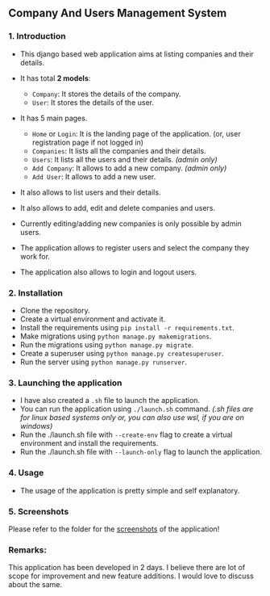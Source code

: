 ## Company And Users Management System

### 1. Introduction

-   This django based web application aims at listing companies and their details.
-   It has total **2 models**:

    -   `Company`: It stores the details of the company.
    -   `User`: It stores the details of the user.

-   It has 5 main pages.

    -   `Home` or `Login`: It is the landing page of the application. (or, user registration page if not logged in)
    -   `Companies`: It lists all the companies and their details.
    -   `Users`: It lists all the users and their details. _(admin only)_
    -   `Add Company`: It allows to add a new company. _(admin only)_
    -   `Add User`: It allows to add a new user.

-   It also allows to list users and their details.
-   It also allows to add, edit and delete companies and users.
-   Currently editing/adding new companies is only possible by admin users.
-   The application allows to register users and select the company they work for.
-   The application also allows to login and logout users.

### 2. Installation

-   Clone the repository.
-   Create a virtual environment and activate it.
-   Install the requirements using `pip install -r requirements.txt`.
-   Make migrations using `python manage.py makemigrations`.
-   Run the migrations using `python manage.py migrate`.
-   Create a superuser using `python manage.py createsuperuser`.
-   Run the server using `python manage.py runserver`.

### 3. Launching the application

-   I have also created a `.sh` file to launch the application.
-   You can run the application using `./launch.sh` command. _(.sh files are for linux based systems only or, you can also use wsl, if you are on windows)_
-   Run the ./launch.sh file with `--create-env` flag to create a virtual environment and install the requirements.
-   Run the ./launch.sh file with `--launch-only` flag to launch the application.

### 4. Usage

-   The usage of the application is pretty simple and self explanatory.

### 5. Screenshots

Please refer to the  folder for the [screenshots](./screenshots/) of the application!

### Remarks:

This application  has been developed in 2 days. I believe there are lot of scope for improvement and new feature additions. I would love to discuss about the same.

